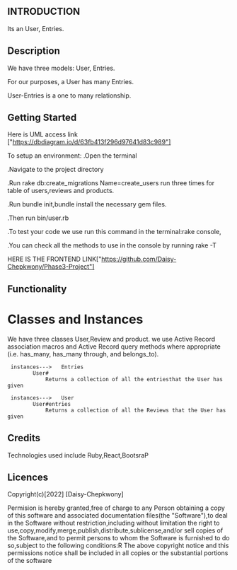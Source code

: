 ## INTRODUCTION

Its an User, Entries.

## Description

We have three models: User, Entries.

For our purposes, a User has many Entries.

  User-Entries is a one to many relationship.


## Getting Started
Here is UML access link ["https://dbdiagram.io/d/63fb413f296d97641d83c989"]

To setup an environment:
.Open the terminal


.Navigate to the project directory

.Run rake db:create_migrations Name=create_users
run three times for table of users,reviews and products.

.Run bundle init,bundle install the necessary gem files.

.Then run bin/user.rb
 
 .To test your code we use run this command in the terminal:rake console,

 .You can check all the methods to use in the console by running rake -T


 HERE IS THE FRONTEND LINK["https://github.com/Daisy-Chepkwony/Phase3-Project"]



## Functionality

 # Classes and Instances
 We have three classes User,Review and product.
 we use Active Record association macros and Active Record query methods where appropriate (i.e. has_many, has_many through, and belongs_to).


     instances--->   Entries
            User#
                Returns a collection of all the entriesthat the User has given

     instances--->   User
            User#entries
                Returns a collection of all the Reviews that the User has given
          
          



## Credits

Technologies used include Ruby,React,BootsraP 

## Licences

Copyright(c)[2022] [Daisy-Chepkwony]

Permision is hereby granted,free of charge to any Person obtaining a copy of this software and associated documentation files(the "Software"),to deal in the Software without restriction,including without limitation the right to use,copy,modify,merge,publish,distribute,sublicense,and/or sell copies of the Software,and to permit persons to whom the Software is furnished to do so,subject to the following conditions:R The above copyright notice and this permissions notice shall be included in all copies or the substantial portions of the software